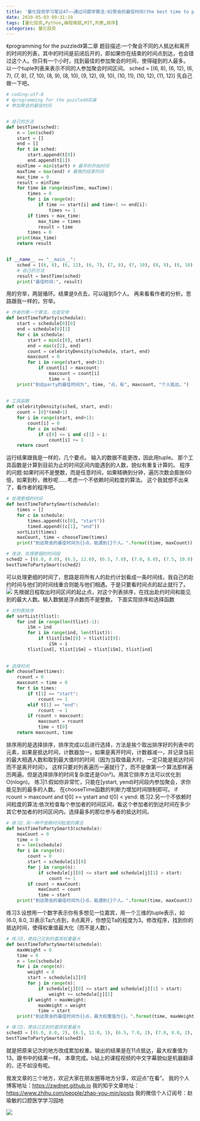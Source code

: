```yaml
---
title: '量化投资学习笔记47——通过问题学算法:02聚会的最佳时间(the best time to party)'
date: 2020-05-03 09:31:19
tags: [量化投资,Python,编程难题,MIT,列表,排序]
categories: 量化投资
---
```

《programming for the puzzled》第二章
题目描述:一个聚会不同的人抵达和离开的时间的列表，其中的时间是前闭后开的，即如果你在结束的时间点到达，也会错过这个人。你只有一个小时，找到最佳的参加聚会的时间，使得碰到的人最多。
以一个tuple列表来表示不同的人参加聚会时间区间。
sched = [(6, 8), (6, 12), (6, 7), (7, 8), (7, 10), (8, 9), (8, 10), (9, 12), (9, 10), (10, 11), (10, 12), (11, 12)]
先自己做一下吧。
```python
# coding:utf-8
# 《programming for the puzzled》实操
# 参加聚会的最佳时间


# 自己的方法
def bestTime(sched):
    n = len(sched)
    start = []
    end = []
    for t in sched:
        start.append(t[0])
        end.append(t[1])
    minTime = min(start) # 最早的开始时间
    maxTime = max(end) # 最晚的结束时间
    max_time = 0
    result = minTime
    for time in range(minTime, maxTime):
        times = 0
        for i in range(n):
            if time >= start[i] and time+1 <= end[i]:
                times += 1
        if times > max_time:
            max_time = times
            result = time
        times = 0
    print(max_time)
    return result


if __name__ == "__main__":
    sched = [(6, 8), (6, 12), (6, 7), (7, 8), (7, 10), (8, 9), (8, 10), (9, 12), (9, 10), (10, 11), (10, 12), (11, 12)]
    # 自己的方法
    result = bestTime(sched)
    print("最佳时间:", result)
```
用的穷举，两层循环。结果是9点去，可以碰到5个人。
再来看看作者的分析。思路跟我一样的，穷举。
```python
# 作者的第一个算法，也是穷举
def bestTimeToParty(schedule):
    start = schedule[0][0]
    end = schedule[0][1]
    for c in schedule:
        start = min(c[0], start)
        end = max(c[1], end)
        count = celebrityDensity(schedule, start, end)
        maxcount = 0
        for i in range(start, end+1):
            if count[i] > maxcount:
                maxcount = count[i]
                time = i
    print("到达party的最佳时间为", time, "点，有", maxcount, "个人抵达。")
        
        
# 工具函数
def celebrityDensity(sched, start, end):
    count = [0]*(end+1)
    for i in range(start, end+1):
        count[i] = 0
        for c in sched:
            if c[0] <= i and c[1] > i:
                count[i] += 1
    return count
```
运行结果跟我是一样的，几个要点。
输入的数据不能更改，因此用tuple。
那个工具函数是计算到目前为止的时间区间内能遇到的人数，貌似有重复计算的。
程序的问题:如果时间不是整数，而是任意时间，如果精确到分钟，遍历次数会膨胀60倍，如果到秒，微秒呢……考虑一个不依赖时间粒度的算法。
这个我就想不出来了，看作者的程序吧。
```python
# 处理更细的时间
def bestTimeToPartySmart(schedule):
    times = []
    for c in schedule:
        times.append((c[0], "start"))
        timed.append((c[1], "end"))
    sortList(times)
    maxCount, time = chooseTime(times)
    print("到达聚会的最佳时间为{}点，能遇到{}个人。".format(time, maxCount))

# 改进，处理更细的时间段
sched2 = [(6.0, 8.0), (6.5, 12.0), (6.5, 7.0), (7.0, 8.0), (7.5, 10.0), (8.0, 9.0), (8.0, 10.0), (9.0, 12.0), (9.5, 10.0), (10.0, 11.0), (10.0, 12.0), (11.0, 12.0)]
bestTimeToPartySmart(sched2)
```
可以处理更细的时间了，思路是将所有人的赴约计划看成一条时间线，我自己的赴约时间与他们的时间线重合则能与他们相遇。于是只要看时间点的起止就行了。
![](https://zymblog-1258069789.cos.ap-chengdu.myqcloud.com/blog0178-QTLearn/35/01.png)
先根据日程取出时间区间的起止点，对这个列表排序，在找出赴约时间和能见到的最大人数。输入数据是浮点数而不是整数。
下面实现排序和选择函数
```python
# 对列表排序
def sortList(tlist):
    for ind in range(len(tlist)-1):
        iSm = ind
        for i in range(ind, len(tlist)):
            if tlist[iSm][0] > tlist[i][0]:
                iSm = i
        tlist[ind], tlist[iSm] = tlist[iSm], tlist[ind]
        
        
# 选择时间
def chooseTime(times):
    rcount = 0
    maxcount = time = 0
    for t in times:
        if t[1] == "start":
            rcount += 1
        elif t[1] == "end":
            rcount -= 1
        if rcount > maxcount:
            maxcount = rcount
            time = t[0]
    return maxcount, time
```
排序用的是选择排序，排序完成以后进行选择，方法是挨个取出排序好的列表中的元素，如果是抵达时间，计数器加一，如果是离开时间，计数器减一，并记录当前的最大相遇人数和取到最大值时的时间（因为当取值最大时，一定只能是抵达时间而不是离开时间）。
这样只要对列表遍历一遍就行了，而不是像第一个算法那样遍历两遍。但是选择排序的时间复杂度还是O(n²)。用其它排序方法可以优化到O(nlogn)。
练习1.假如你非常忙，只能在[ystart, yend)时间段内参加聚会，求你能见到的最多的人数。
在chooseTime函数的判断力增加时间限制即可。
if rcount > maxcount  and t[0] >= ystart and t[0] < yend:
练习2.另一个不依赖时间粒度的算法:依次检查每个参加者的时间区间，看这个参加者的到达时间在多少其它参加者的时间区间内。选择最多的那位参与者的抵达时间。
```python
# 练习2.另一种不依赖时间粒度的算法
def bestTimeToPartySmart3(schedule):
    maxCount = 0
    time = 0
    n = len(schedule)
    for i in range(n):
        count = 0
        start = schedule[i][0]
        for j in range(n):
            if schedule[j][0] <= start and schedule[j][1] > start:
                count += 1
        if count > maxCount:
            maxCount = count
            time = start
    print("到达聚会的最佳时间为{}点，能遇到{}个人。".format(time, maxCount))
```
练习3.设想用一个数字表示你有多想见一位嘉宾，用一个三维的tuple表示，如(6.0, 8.0, 3)表示Ta六点到，8点离开，你想见Ta的程度为3。修改程序，找到你的抵达时间，使得权重值最大化（而不是人数）。
```python
# 练习3，使自己见到的嘉宾权重最大
def bestTimeToPartySmart4(schedule):
    maxWeight = 0
    time = 0
    n = len(schedule)
    for i in range(n):
        weight = 0
        start = schedule[i][0]
        for j in range(n):
            if schedule[j][0] <= start and schedule[j][1] > start:
                weight += schedule[j][2]
        if weight > maxWeight:
            maxWeight = weight
            time = start
    print("到达聚会的最佳时间为{}点，最大权重值为{}。".format(time, maxWeight))

# 练习3，使自己见到的嘉宾权重最大
sched3 = [(6.0, 8.0, 2), (6.5, 12.0, 1), (6.5, 7.0, 2), (7.0, 8.0, 2), (7.5, 10.0, 3), (8.0, 9.0, 2), (8.0, 10.0, 1), (9.0, 12.0, 2), (9.5, 10.0, 4), (10.0, 11.0, 2), (10.0, 12.0, 3), (11.0, 12.0, 7)]
bestTimeToPartySmart4(sched3)
```
就是把原来记次的地方改成累加权重。输出的结果是在11点抵达，最大权重值为13。跟书中的结果一样。
本章完成。b站上的课程视频的中文字幕貌似是机器翻译的，还不如没有呢。


我发文章的三个地方，欢迎大家在朋友圈等地方分享，欢迎点“在看”。
我的个人博客地址：https://zwdnet.github.io
我的知乎文章地址： https://www.zhihu.com/people/zhao-you-min/posts
我的微信个人订阅号：赵瑜敏的口腔医学学习园地


![](https://zymblog-1258069789.cos.ap-chengdu.myqcloud.com/other/wx.jpg)